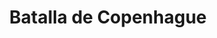 ﻿---
title: "Batalla de Copenhague"
permalink: periodes_730.html
layout: periode
dataInici: 1801-04-02
sidebar: periodes
pares:
  - id: 618
    title: "Segunda Coalición"
    dataInici: "(1798)"
    dataFi: "(1802)"

fills:
jocsPrincipals:
jocsEscenaris:
jocsEpoca:
  - title: "Flying Colors"
    bggId: 8730
    escenari: "Copenhagen"
    dataInici: 
    dataFi: 

jocsEpocaEscenaris:
---
